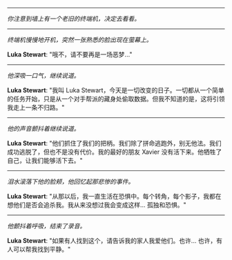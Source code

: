 
---

*你注意到墙上有一个老旧的终端机，决定去看看。*

---

_终端机慢慢地开机，突然一张熟悉的脸出现在萤幕上。_

**Luka Stewart**: "哦不，请不要再是一场恶梦..."

---

_他深吸一口气，继续说道。_

**Luka Stewart**: "我叫 Luka Stewart，今天是一切改变的日子。一切都从一个简单的任务开始，只是从一个对手帮派的藏身处偷取数据。但我不知道的是，这将引领我走上一条不归路。"

---

_他的声音颤抖着继续说道。_

**Luka Stewart**: "他们抓住了我们的把柄。我们除了拼命逃跑外，别无他法。我们成功逃脱了，但也不是没有代价。我的最好的朋友 Xavier 没有活下来。他牺牲了自己，让我们能够活下去。"

---

_泪水滚落下他的脸颊，他回忆起那悲惨的事件。_

**Luka Stewart**: "从那以后，我一直生活在恐惧中。每个转角，每个影子，我都在想他们是否会追杀我。我从来没想过我会变成这样... 孤独和恐惧。"

---

_他颤抖着呼吸，结束了录音。_

**Luka Stewart**: "如果有人找到这个，请告诉我的家人我爱他们。也许... 也许，有人可以帮我找到平静。"
